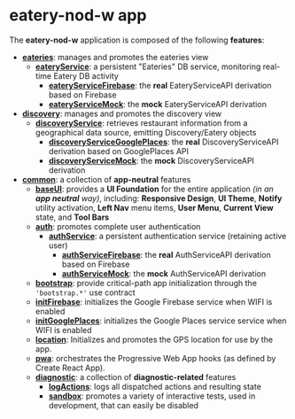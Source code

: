# eatery-nod-w app

The **eatery-nod-w** application is composed of the following **features**:

 - [**eateries**](eateries/README.md): manages and promotes the eateries view
   - [**eateryService**](eateries/subFeatures/eateryService/README.md): a persistent "Eateries" DB service, monitoring real-time Eatery DB activity
     - [**eateryServiceFirebase**](eateries/subFeatures/eateryServiceFirebase/EateryServiceFirebase.js): the **real** EateryServiceAPI derivation based on Firebase
     - [**eateryServiceMock**](eateries/subFeatures/eateryServiceMock/EateryServiceMock.js):             the **mock** EateryServiceAPI derivation
 - [**discovery**](discovery/README.md): manages and promotes the discovery view
   - [**discoveryService**](discovery/subFeatures/discoveryService/README.md): retrieves restaurant information from a geographical data source, emitting Discovery/Eatery objects
     - [**discoveryServiceGooglePlaces**](discovery/subFeatures/discoveryServiceGooglePlaces/DiscoveryServiceGooglePlaces.js): the **real** DiscoveryServiceAPI derivation based on GooglePlaces API
     - [**discoveryServiceMock**](discovery/subFeatures/discoveryServiceMock/DiscoveryServiceMock.js):                         the **mock** DiscoveryServiceAPI derivation
 - [**common**](common/README.md): a collection of **app-neutral** features
   - [**baseUI**](common/baseUI/README.md): provides a **UI Foundation** for the entire application _(in an **app neutral** way)_,  including: **Responsive Design**, **UI Theme**, **Notify** utility activation, **Left Nav** menu items, **User Menu**, **Current View** state, and **Tool Bars**
   - [**auth**](common/auth/README.md): promotes complete user authentication
     - [**authService**](common/auth/subFeatures/authService/README.md): a persistent authentication service (retaining active user)
       - [**authServiceFirebase**](common/auth/subFeatures/authServiceFirebase/AuthServiceFirebase.js): the **real** AuthServiceAPI derivation based on Firebase
       - [**authServiceMock**](common/auth/subFeatures/authServiceMock/AuthServiceMock.js):             the **mock** AuthServiceAPI derivation
   - [**bootstrap**](common/bootstrap/README.md): provide critical-path app initialization through the `'bootstrap.*'` use contract
   - [**initFirebase**](common/initFirebase/README.md): initializes the Google Firebase service when WIFI is enabled
   - [**initGooglePlaces**](common/initGooglePlaces/README.md): initializes the Google Places service service when WIFI is enabled
   - [**location**](common/location/README.md): Initializes and promotes the GPS location for use by the app.
   - [**pwa**](common/pwa/README.md): orchestrates the Progressive Web App hooks (as defined by Create React App).
   - [**diagnostic**](common/diagnostic/README.md): a collection of **diagnostic-related** features
     - [**logActions**](common/diagnostic/logActions/README.md): logs all dispatched actions and resulting state
     - [**sandbox**](common/diagnostic/sandbox/README.md):       promotes a variety of interactive tests, used in development, that can easily be disabled
